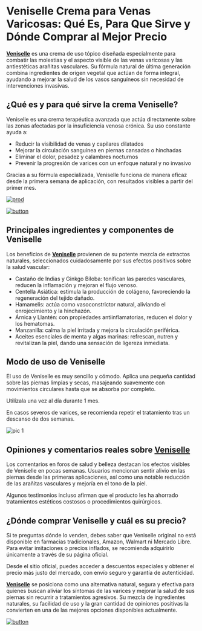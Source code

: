 # Veniselle Crema para Venas Varicosas: Qué Es, Para Que Sirve y Dónde Comprar al Mejor Precio
<!-- wp:paragraph -->
<p><strong><a href="https://shorturl.at/Kpd0H">Veniselle</a></strong> es una crema de uso tópico diseñada especialmente para combatir las molestias y el aspecto visible de las venas varicosas y las antiestéticas arañitas vasculares. Su fórmula natural de última generación combina ingredientes de origen vegetal que actúan de forma integral, ayudando a mejorar la salud de los vasos sanguíneos sin necesidad de intervenciones invasivas.</p>
<!-- /wp:paragraph -->

<!-- wp:heading -->
<h2 class="wp-block-heading">¿Qué es y para qué sirve la crema Veniselle?</h2>
<!-- /wp:heading -->

<!-- wp:paragraph -->
<p>Veniselle es una crema terapéutica avanzada que actúa directamente sobre las zonas afectadas por la insuficiencia venosa crónica. Su uso constante ayuda a:</p>
<!-- /wp:paragraph -->

<!-- wp:list -->
<ul class="wp-block-list"><!-- wp:list-item -->
<li>Reducir la visibilidad de venas y capilares dilatados</li>
<!-- /wp:list-item -->

<!-- wp:list-item -->
<li>Mejorar la circulación sanguínea en piernas cansadas o hinchadas</li>
<!-- /wp:list-item -->

<!-- wp:list-item -->
<li>Eliminar el dolor, pesadez y calambres nocturnos</li>
<!-- /wp:list-item -->

<!-- wp:list-item -->
<li>Prevenir la progresión de varices con un enfoque natural y no invasivo</li>
<!-- /wp:list-item --></ul>
<!-- /wp:list -->

<!-- wp:paragraph -->
<p>Gracias a su fórmula especializada, Veniselle funciona de manera eficaz desde la primera semana de aplicación, con resultados visibles a partir del primer mes.</p>
<!-- /wp:paragraph -->

<!-- wp:paragraph -->
[![prod](https://github.com/user-attachments/assets/4175927b-b5f6-419c-8d3c-e9c4c6852307)](https://shorturl.at/Kpd0H)

<!-- /wp:paragraph -->

<!-- wp:paragraph -->
[![button](https://github.com/user-attachments/assets/bfa0ad7c-0c79-41c4-89b7-9ea19042a190)](https://shorturl.at/Kpd0H)

<!-- /wp:paragraph -->

<!-- wp:heading -->
<h2 class="wp-block-heading">Principales ingredientes y componentes de Veniselle</h2>
<!-- /wp:heading -->

<!-- wp:paragraph -->
<p>Los beneficios de <strong><a href="https://shorturl.at/Kpd0H">Veniselle</a></strong> provienen de su potente mezcla de extractos naturales, seleccionados cuidadosamente por sus efectos positivos sobre la salud vascular:</p>
<!-- /wp:paragraph -->

<!-- wp:list -->
<ul class="wp-block-list"><!-- wp:list-item -->
<li>Castaño de Indias y Ginkgo Biloba: tonifican las paredes vasculares, reducen la inflamación y mejoran el flujo venoso.</li>
<!-- /wp:list-item -->

<!-- wp:list-item -->
<li>Centella Asiática: estimula la producción de colágeno, favoreciendo la regeneración del tejido dañado.</li>
<!-- /wp:list-item -->

<!-- wp:list-item -->
<li>Hamamelis: actúa como vasoconstrictor natural, aliviando el enrojecimiento y la hinchazón.</li>
<!-- /wp:list-item -->

<!-- wp:list-item -->
<li>Árnica y Llantén: con propiedades antiinflamatorias, reducen el dolor y los hematomas.</li>
<!-- /wp:list-item -->

<!-- wp:list-item -->
<li>Manzanilla: calma la piel irritada y mejora la circulación periférica.</li>
<!-- /wp:list-item -->

<!-- wp:list-item -->
<li>Aceites esenciales de menta y algas marinas: refrescan, nutren y revitalizan la piel, dando una sensación de ligereza inmediata.</li>
<!-- /wp:list-item --></ul>
<!-- /wp:list -->

<!-- wp:heading -->
<h2 class="wp-block-heading">Modo de uso de Veniselle</h2>
<!-- /wp:heading -->

<!-- wp:paragraph -->
<p>El uso de Veniselle es muy sencillo y cómodo. Aplica una pequeña cantidad sobre las piernas limpias y secas, masajeando suavemente con movimientos circulares hasta que se absorba por completo.</p>
<!-- /wp:paragraph -->

<!-- wp:paragraph -->
<p>Utilízala una vez al día durante 1 mes.</p>
<!-- /wp:paragraph -->

<!-- wp:paragraph -->
<p>En casos severos de varices, se recomienda repetir el tratamiento tras un descanso de dos semanas.</p>
<!-- /wp:paragraph -->

<!-- wp:paragraph -->
![pic 1](https://github.com/user-attachments/assets/46db9c73-6ac9-4f9d-8854-8f22f7df75f2)

<!-- /wp:paragraph -->

<!-- wp:heading -->
<h2 class="wp-block-heading">Opiniones y comentarios reales sobre <a href="https://shorturl.at/Kpd0H">Veniselle</a></h2>
<!-- /wp:heading -->

<!-- wp:paragraph -->
<p>Los comentarios en foros de salud y belleza destacan los efectos visibles de Veniselle en pocas semanas. Usuarios mencionan sentir alivio en las piernas desde las primeras aplicaciones, así como una notable reducción de las arañitas vasculares y mejoría en el tono de la piel.</p>
<!-- /wp:paragraph -->

<!-- wp:paragraph -->
<p>Algunos testimonios incluso afirman que el producto les ha ahorrado tratamientos estéticos costosos o procedimientos quirúrgicos.</p>
<!-- /wp:paragraph -->

<!-- wp:heading -->
<h2 class="wp-block-heading">¿Dónde comprar Veniselle y cuál es su precio?</h2>
<!-- /wp:heading -->

<!-- wp:paragraph -->
<p>Si te preguntas dónde lo venden, debes saber que Veniselle original no está disponible en farmacias tradicionales, Amazon, Walmart ni Mercado Libre. Para evitar imitaciones o precios inflados, se recomienda adquirirlo únicamente a través de su página oficial.</p>
<!-- /wp:paragraph -->

<!-- wp:paragraph -->
<p>Desde el sitio oficial, puedes acceder a descuentos especiales y obtener el precio más justo del mercado, con envío seguro y garantía de autenticidad.</p>
<!-- /wp:paragraph -->

<!-- wp:paragraph -->
<p><strong><a href="https://shorturl.at/Kpd0H">Veniselle</a></strong> se posiciona como una alternativa natural, segura y efectiva para quienes buscan aliviar los síntomas de las varices y mejorar la salud de sus piernas sin recurrir a tratamientos agresivos. Su mezcla de ingredientes naturales, su facilidad de uso y la gran cantidad de opiniones positivas la convierten en una de las mejores opciones disponibles actualmente.</p>
<!-- /wp:paragraph -->

<!-- wp:paragraph -->
[![button](https://github.com/user-attachments/assets/4caa80e2-533e-4f5a-b064-0705c50a56af)](https://shorturl.at/Kpd0H)

<!-- /wp:paragraph -->
